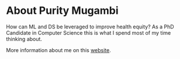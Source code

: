 # About Purity Mugambi

How can ML and DS be leveraged to improve health equity? As a PhD Candidate in Computer Science this is what I spend most of my time thinking about.

More information about me on this <a href="https://pmugambi.github.io/pmugambi/"> website</a>.

